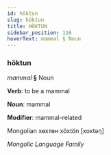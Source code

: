 ```yaml
---
id: höktun
slug: höktun
title: HÖKTUN
sidebar_position: 116
hoverText: mammal § Noun
---
```


### höktun

*mammal* **§** Noun

**Verb**: to be a mammal

**Noun**: mammal

**Modifier**: mammal-related

Mongolian хөхтөн xöxtön [xoxtəŋ]

*Mongolic Language Family*